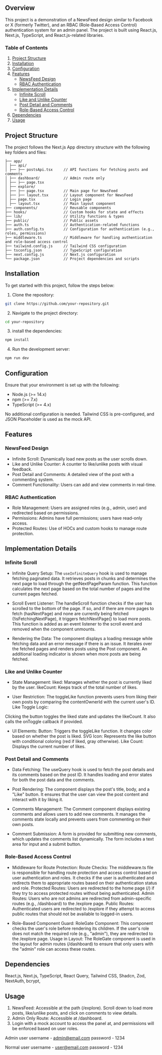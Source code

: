 ## Overview

This project is a demonstration of a NewsFeed design similar to Facebook or X (formerly Twitter), and an RBAC (Role-Based Access Control) authentication system for an admin panel. The project is built using React.js, Next.js, TypeScript, and React.js-related libraries.

### Table of Contents

1. [Project Structure](#project-structure)
2. [Installation](#installation)
3. [Configuration](#configuration)
4. [Features](#features)
   - [NewsFeed Design](#newsfeed-design)
   - [RBAC Authentication](#rbac-authentication)
5. [Implementation Details](#implementation-details)
   - [Infinite Scroll](#infinite-scroll)
   - [Like and Unlike Counter](#like-and-unlike-counter)
   - [Post Detail and Comments](#post-detail-and-comments)
   - [Role-Based Access Control](#role-based-access-control)
6. [Dependencies](#dependencies)
7. [Usage](#usage)

## Project Structure

The project follows the Next.js App directory structure with the following key folders and files:
```
├── app/
│ ├── api/
│ ├── ├── postsApi.tsx     // API functions for fetching posts and comments
│ ├── dashboard/           // Admin route only
│ ├── ├── page.tsx
│ ├── explore/
│ ├── ├── page.tsx         // Main page for NewsFeed
│ ├── ├── layout.tsx       // Layout component for NewsFeed
│ ├── page.tsx             // Login page
│ ├── layout.tsx           // Main layout component
├── components/            // Reusable components
├── hooks/                 // Custom hooks for state and effects
├── lib/                   // Utility functions & types
├── public/                // Public assets
├── auth.ts                // Authentication-related functions
├── auth.config.ts         // Configuration for authentication (e.g., roles, permissions)
├── middleware.ts          // Middleware for handling authentication and role-based access control
├── tailwind.config.js     // Tailwind CSS configuration
├── tsconfig.json          // TypeScript configuration
├── next.config.js         // Next.js configuration
└── package.json           // Project dependencies and scripts
```



## Installation

To get started with this project, follow the steps below:

1. Clone the repository:
  ```bash
  git clone https://github.com/your-repository.git
  ```

2. Navigate to the project directory:
  ```bash
  cd your-repository
  ```

3. install the dependencies:
  ```bash
  npm install
  ```

4. Run the development server:
  ```bash
  npm run dev
  ```

## Configuration

Ensure that your environment is set up with the following:

 - Node.js (>= 14.x)
 - npm (>= 7.x)
 - TypeScript (>= 4.x)

No additional configuration is needed. Tailwind CSS is pre-configured, and JSON Placeholder is used as the mock API.

## Features

### NewsFeed Design
 - Infinite Scroll: Dynamically load new posts as the user scrolls down.
 - Like and Unlike Counter: A counter to like/unlike posts with visual feedback.
 - Post Detail and Comments: A detailed view of the post with a commenting system.
 - Comment Functionality: Users can add and view comments in real-time.

### RBAC Authentication
 - Role Management: Users are assigned roles (e.g., admin, user) and redirected based on permissions.
 - Permissions: Admins have full permissions; users have read-only access.
 - Protected Routes: Use of HOCs and custom hooks to manage route protection.

## Implementation Details

### Infinite Scroll
 - Infinite Query Setup: The `useInfiniteQuery` hook is used to manage fetching paginated data. It retrieves posts in chunks and determines the next page to load through the getNextPageParam function. This function calculates the next page based on the total number of pages and the current pages fetched.

 - Scroll Event Listener: The handleScroll function checks if the user has scrolled to the bottom of the page. If so, and if there are more pages to fetch (hasNextPage) and none are currently being fetched (!isFetchingNextPage), it triggers fetchNextPage() to load more posts. This function is added as an event listener to the scroll event and removed when the component unmounts.

 - Rendering the Data: The component displays a loading message while fetching data and an error message if there is an issue. It iterates over the fetched pages and renders posts using the Post component. An additional loading indicator is shown when more posts are being fetched.

### Like and Unlike Counter

 - State Management:
liked: Manages whether the post is currently liked by the user.
likeCount: Keeps track of the total number of likes.

 - User Restriction:
The toggleLike function prevents users from liking their own posts by comparing the contentOwnerId with the current user's ID.
Like Toggle Logic:

Clicking the button toggles the liked state and updates the likeCount. It also calls the onToggle callback if provided.

 - UI Elements:
Button: Triggers the toggleLike function. It changes color based on whether the post is liked.
SVG Icon: Represents the like button with conditional coloring (red if liked, gray otherwise).
Like Count: Displays the current number of likes.


### Post Detail and Comments

 - Data Fetching: The useQuery hook is used to fetch the post details and its comments based on the post ID. It handles loading and error states for both the post data and the comments.

 - Post Rendering: The component displays the post's title, body, and a "Like" button. It ensures that the user can view the post content and interact with it by liking it.

 - Comments Management: The Comment component displays existing comments and allows users to add new comments. It manages the comments state locally and prevents users from commenting on their own posts.

 - Comment Submission: A form is provided for submitting new comments, which updates the comments list dynamically. The form includes a text area for input and a submit button.

### Role-Based Access Control

 - Middleware for Route Protection:
Route Checks: The middleware.ts file is responsible for handling route protection and access control based on user authentication and roles. It checks if the user is authenticated and redirects them to appropriate routes based on their authentication status and role.
Protected Routes: Users are redirected to the home page (/) if they try to access protected routes without being authenticated.
Admin Routes: Users who are not admins are redirected from admin-specific routes (e.g., /dashboard) to the /explore page.
Public Routes: Authenticated users are redirected to /explore if they attempt to access public routes that should not be available to logged-in users.

 - Role-Based Component Guard:
RoleGate Component: This component checks the user's role before rendering its children. If the user's role does not match the required role (e.g., "admin"), they are redirected to the /explore page.
Usage in Layout: The RoleGate component is used in the layout for admin routes (/dashboard) to ensure that only users with the "admin" role can access these routes.

## Dependencies

React.js,
Next.js,
TypeScript,
React Query,
Tailwind CSS,
Shadcn,
Zod,
NextAuth, 
bcrypt, 


## Usage
1. NewsFeed: Accessible at the path (/explore). Scroll down to load more posts,  like/unlike posts, and click on comments to view details.
2. Admin Only Route: Accessible at /dashboard. 
3. Login with a mock account to access the panel at, and permissions will be enforced based on user roles.

Admin user
username - admin@email.com
password - 1234

Normal user
username - user@email.com
password - 1234
